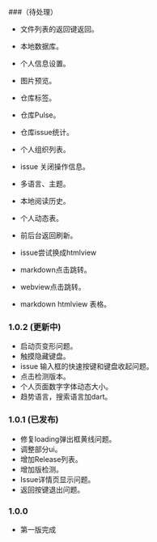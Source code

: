 
###（待处理）

* 文件列表的返回键返回。
* 本地数据库。
* 个人信息设置。
* 图片预览。
* 仓库标签。
* 仓库Pulse。
* 仓库issue统计。
* 个人组织列表。
* issue 关闭操作信息。
* 多语言、主题。
* 本地阅读历史。
* 个人动态表。

* 前后台返回刷新。
* issue尝试换成htmlview
* markdown点击跳转。
* webview点击跳转。
* markdown htmlview 表格。

### 1.0.2 (更新中)

* 启动页变形问题。
* 触摸隐藏键盘。
* issue 输入框的快速按键和键盘收起问题。
* 点击检测版本。
* 个人页面数字字体动态大小。
* 趋势语言，搜索语言加dart。


### 1.0.1 (已发布)

* 修复loading弹出框黄线问题。
* 调整部分ui。
* 增加Release列表。
* 增加版检测。
* Issue详情页显示问题。
* 返回按键退出问题。



### 1.0.0

* 第一版完成